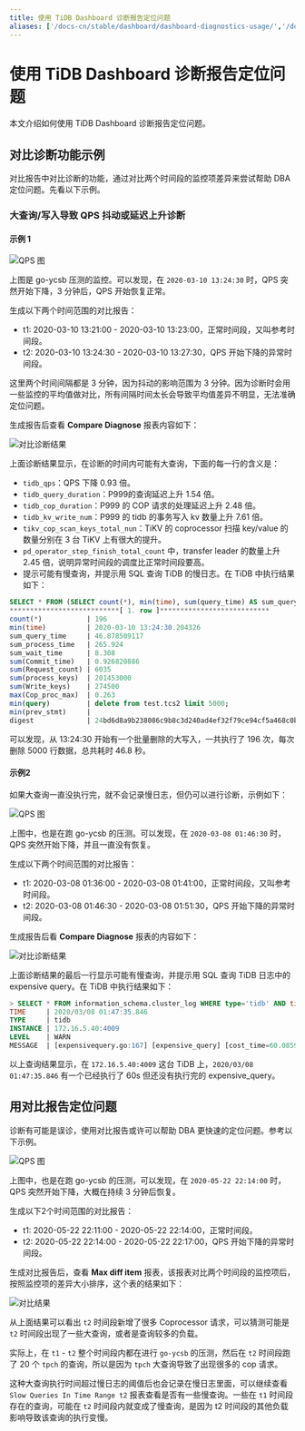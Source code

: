 ```yaml
---
title: 使用 TiDB Dashboard 诊断报告定位问题
aliases: ['/docs-cn/stable/dashboard/dashboard-diagnostics-usage/','/docs-cn/v4.0/dashboard/dashboard-diagnostics-usage/']
---
```


# 使用 TiDB Dashboard 诊断报告定位问题

本文介绍如何使用 TiDB Dashboard 诊断报告定位问题。

## 对比诊断功能示例

对比报告中对比诊断的功能，通过对比两个时间段的监控项差异来尝试帮助 DBA 定位问题。先看以下示例。

### 大查询/写入导致 QPS 抖动或延迟上升诊断

#### 示例 1

![QPS 图](https://docs-download.pingcap.com/media/images/docs-cn/dashboard/dashboard-diagnostics-usage1.png)

上图是 go-ycsb 压测的监控。可以发现，在 `2020-03-10 13:24:30` 时，QPS 突然开始下降，3 分钟后，QPS 开始恢复正常。

生成以下两个时间范围的对比报告：

- t1: 2020-03-10 13:21:00 - 2020-03-10 13:23:00，正常时间段，又叫参考时间段。
- t2: 2020-03-10 13:24:30 - 2020-03-10 13:27:30，QPS 开始下降的异常时间段。

这里两个时间间隔都是 3 分钟，因为抖动的影响范围为 3 分钟。因为诊断时会用一些监控的平均值做对比，所有间隔时间太长会导致平均值差异不明显，无法准确定位问题。

生成报告后查看 **Compare Diagnose** 报表内容如下：

![对比诊断结果](https://docs-download.pingcap.com/media/images/docs-cn/dashboard/dashboard-diagnostics-usage2.png)

上面诊断结果显示，在诊断的时间内可能有大查询，下面的每一行的含义是：

* `tidb_qps`：QPS 下降 0.93 倍。
* `tidb_query_duration`：P999的查询延迟上升 1.54 倍。
* `tidb_cop_duration`：P999 的 COP 请求的处理延迟上升 2.48 倍。
* `tidb_kv_write_num`：P999 的 tidb 的事务写入 kv 数量上升 7.61 倍。
* `tikv_cop_scan_keys_total_nun`：TiKV 的 coprocessor 扫描 key/value 的数量分别在 3 台 TiKV 上有很大的提升。
* `pd_operator_step_finish_total_count` 中，transfer leader 的数量上升 2.45 倍，说明异常时间段的调度比正常时间段要高。
* 提示可能有慢查询，并提示用 SQL 查询 TiDB 的慢日志。在 TiDB 中执行结果如下：

```sql
SELECT * FROM (SELECT count(*), min(time), sum(query_time) AS sum_query_time, sum(Process_time) AS sum_process_time, sum(Wait_time) AS sum_wait_time, sum(Commit_time), sum(Request_count), sum(process_keys), sum(Write_keys), max(Cop_proc_max), min(query),min(prev_stmt), digest FROM information_schema.CLUSTER_SLOW_QUERY WHERE time >= '2020-03-10 13:24:30' AND time < '2020-03-10 13:27:30' AND Is_internal = false GROUP BY digest) AS t1 WHERE t1.digest NOT IN (SELECT digest FROM information_schema.CLUSTER_SLOW_QUERY WHERE time >= '2020-03-10 13:21:00' AND time < '2020-03-10 13:24:00' GROUP BY digest) ORDER BY t1.sum_query_time DESC limit 10\G
***************************[ 1. row ]***************************
count(*)           | 196
min(time)          | 2020-03-10 13:24:30.204326
sum_query_time     | 46.878509117
sum_process_time   | 265.924
sum_wait_time      | 8.308
sum(Commit_time)   | 0.926820886
sum(Request_count) | 6035
sum(process_keys)  | 201453000
sum(Write_keys)    | 274500
max(Cop_proc_max)  | 0.263
min(query)         | delete from test.tcs2 limit 5000;
min(prev_stmt)     |
digest             | 24bd6d8a9b238086c9b8c3d240ad4ef32f79ce94cf5a468c0b8fe1eb5f8d03df
```

可以发现，从 13:24:30 开始有一个批量删除的大写入，一共执行了 196 次，每次删除 5000 行数据，总共耗时 46.8 秒。

#### 示例2

如果大查询一直没执行完，就不会记录慢日志，但仍可以进行诊断，示例如下：

![QPS 图](https://docs-download.pingcap.com/media/images/docs-cn/dashboard/dashboard-diagnostics-usage3.png)

上图中，也是在跑 go-ycsb 的压测。可以发现，在 `2020-03-08 01:46:30` 时，QPS 突然开始下降，并且一直没有恢复。

生成以下两个时间范围的对比报告：

- t1: 2020-03-08 01:36:00 - 2020-03-08 01:41:00，正常时间段，又叫参考时间段。
- t2: 2020-03-08 01:46:30 - 2020-03-08 01:51:30，QPS 开始下降的异常时间段。

生成报告后看 **Compare Diagnose** 报表的内容如下：

![对比诊断结果](https://docs-download.pingcap.com/media/images/docs-cn/dashboard/dashboard-diagnostics-usage4.png)

上面诊断结果的最后一行显示可能有慢查询，并提示用 SQL 查询 TiDB 日志中的 expensive query。在 TiDB 中执行结果如下：

```sql
> SELECT * FROM information_schema.cluster_log WHERE type='tidb' AND time >= '2020-03-08 01:46:30' AND time < '2020-03-08 01:51:30' AND level = 'warn' AND message LIKE '%expensive_query%'\G
TIME     | 2020/03/08 01:47:35.846
TYPE     | tidb
INSTANCE | 172.16.5.40:4009
LEVEL    | WARN
MESSAGE  | [expensivequery.go:167] [expensive_query] [cost_time=60.085949605s] [process_time=2.52s] [wait_time=2.52s] [request_count=9] [total_keys=996009] [process_keys=996000] [num_cop_tasks=9] [process_avg_time=0.28s] [process_p90_time=0.344s] [process_max_time=0.344s] [process_max_addr=172.16.5.40:20150] [wait_avg_time=0.000777777s] [wait_p90_time=0.003s] [wait_max_time=0.003s] [wait_max_addr=172.16.5.40:20150] [stats=t_wide:pseudo] [conn_id=19717] [user=root] [database=test] [table_ids="[80,80]"] [txn_start_ts=415132076148785201] [mem_max="23583169 Bytes (22.490662574768066 MB)"] [sql="select count(*) from t_wide as t1 join t_wide as t2 where t1.c0>t2.c1 and t1.c2>0"]
```

以上查询结果显示，在 `172.16.5.40:4009` 这台 TiDB 上，`2020/03/08 01:47:35.846` 有一个已经执行了 60s 但还没有执行完的 expensive_query。

## 用对比报告定位问题

诊断有可能是误诊，使用对比报告或许可以帮助 DBA 更快速的定位问题。参考以下示例。

![QPS 图](https://docs-download.pingcap.com/media/images/docs-cn/dashboard/dashboard-diagnostics-usage5.png)

上图中，也是在跑 go-ycsb 的压测，可以发现，在 `2020-05-22 22:14:00` 时，QPS 突然开始下降，大概在持续 3 分钟后恢复。

生成以下2个时间范围的对比报告：

- t1: 2020-05-22 22:11:00 - 2020-05-22 22:14:00，正常时间段。
- t2: 2020-05-22 22:14:00 - 2020-05-22 22:17:00，QPS 开始下降的异常时间段。

生成对比报告后，查看 **Max diff item** 报表，该报表对比两个时间段的监控项后，按照监控项的差异大小排序，这个表的结果如下：

![对比结果](https://docs-download.pingcap.com/media/images/docs-cn/dashboard/dashboard-diagnostics-usage6.png)

从上面结果可以看出 `t2` 时间段新增了很多 Coprocessor 请求，可以猜测可能是 `t2` 时间段出现了一些大查询，或者是查询较多的负载。

实际上，在 `t1` - `t2` 整个时间段内都在进行 `go-ycsb` 的压测，然后在 `t2` 时间段跑了 20 个 `tpch` 的查询，所以是因为 `tpch` 大查询导致了出现很多的 cop 请求。

这种大查询执行时间超过慢日志的阈值后也会记录在慢日志里面，可以继续查看 `Slow Queries In Time Range t2` 报表查看是否有一些慢查询。一些在 `t1` 时间段存在的查询，可能在 `t2` 时间段内就变成了慢查询，是因为 t2 时间段的其他负载影响导致该查询的执行变慢。
